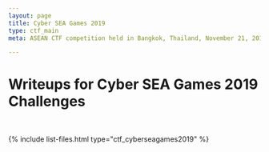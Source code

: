 ```yaml
---
layout: page
title: Cyber SEA Games 2019
type: ctf_main
meta: ASEAN CTF competition held in Bangkok, Thailand, November 21, 2019.

---
```



# Writeups for Cyber SEA Games 2019 Challenges
<br>

{% include list-files.html type="ctf_cyberseagames2019" %}






